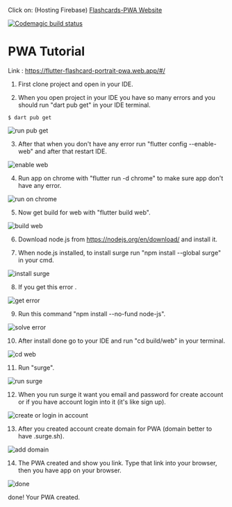 


Click on: (Hosting Firebase)
[Flashcards-PWA Website](https://flutter-flashcard-portrait-pwa.web.app/#/)


[![Codemagic build status](https://api.codemagic.io/apps/61408ce7db3816c8e2627b45/61408ce7db3816c8e2627b44/status_badge.svg)](https://codemagic.io/apps/61408ce7db3816c8e2627b45/61408ce7db3816c8e2627b44/latest_build)



# PWA Tutorial

Link : https://flutter-flashcard-portrait-pwa.web.app/#/


1. First clone project and open in your IDE.

2. When you open project in your IDE you have so many errors and you should run "dart pub get" in your IDE terminal.

```
$ dart pub get

```  

![run pub get](https://user-images.githubusercontent.com/95560640/149625807-4666a89a-1725-49de-bc93-7009ea5b6bec.png) 

3. After that when you don't have any error run "flutter config --enable-web" and after that restart IDE.


![enable web](https://user-images.githubusercontent.com/95560640/149625936-2e3f9347-37af-4109-a205-e0a6e36487dd.png)


4. Run app on chrome with "flutter run -d chrome" to make sure app don't have any error.


![run on chrome](https://user-images.githubusercontent.com/95560640/149626048-6d2c6abb-ff2e-4e62-a7a9-aaea435c80f7.png)


5. Now get build for web with "flutter build web".


![build web](https://user-images.githubusercontent.com/95560640/149626096-656fdaeb-9efe-4f31-9e89-6d8115c464d5.png)


6. Download node.js from https://nodejs.org/en/download/ and install it.


7. When node.js installed, to install surge run "npm install --global surge" in your cmd.


![install surge](https://user-images.githubusercontent.com/95560640/149626236-3d0a0f79-67f6-4bc7-9588-eed41eea99c8.png)


8. If you get this error .


![get error](https://user-images.githubusercontent.com/95560640/149626293-8ee3e094-99b0-4e42-a37b-ba09d355609b.png)


9. Run this command "npm install --no-fund node-js".

 
 ![solve error](https://user-images.githubusercontent.com/95560640/149626343-923f72d2-7b53-43ea-93eb-8abba31154a1.png)


10. After install done go to your IDE and run "cd build/web" in your terminal.


![cd web](https://user-images.githubusercontent.com/95560640/149626370-e592e9e2-7a3c-4210-a543-b5d0b688452c.png)


11. Run "surge".


![run surge](https://user-images.githubusercontent.com/95560640/149626396-da7c0a4d-1d87-4891-b880-a98248b0944b.png)


12. When you run surge it want you email and password for create account or if you have account login into it (it's like sign up).


![create or login in account](https://user-images.githubusercontent.com/95560640/149626452-145b6b13-ff71-4a21-8e59-117edefb3862.png)


13. After you created account create domain for PWA (domain better to have .surge.sh).


![add domain](https://user-images.githubusercontent.com/95560640/149626554-b4c1cc66-8f2a-45bd-bfc2-d4fce2a89959.png)


14. The PWA created and show you link. Type that link into your browser, then you have app on your browser.


![done](https://user-images.githubusercontent.com/95560640/149626556-a33b5d18-6a46-4997-8808-1641405c1613.png)

done!
Your PWA created.
